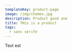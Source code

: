 ```yaml
---
templateKey: product-page
image: /img/chemex.jpg
description: Product good one
title: THis is a product
tags:
  - sans serife
---
```

Text est
